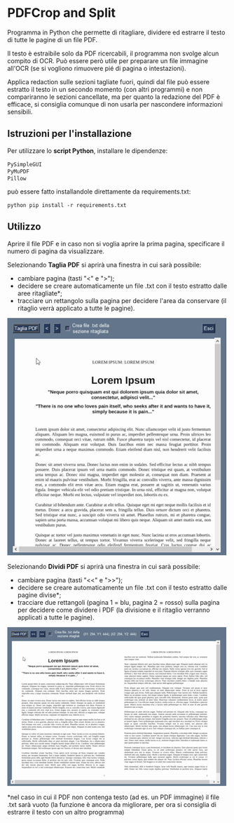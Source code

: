 # PDFCrop and Split
Programma in Python che permette di ritagliare, dividere ed estrarre il testo di tutte le pagine di un file PDF.

Il testo è estraibile solo da PDF ricercabili, il programma non svolge alcun compito di OCR. 
Può essere però utile per preparare un file immagine 
all'OCR (se si vogliono rimuovere pié di pagina o intestazioni). 

Applica redaction sulle sezioni tagliate fuori, quindi dal file 
può essere estratto il testo in un secondo momento (con altri programmi) e 
non compariranno le sezioni cancellate, ma per quanto la redazione 
del PDF è efficace, si consiglia comunque di non usarla per nascondere 
informazioni sensibili.

## Istruzioni per l'installazione
Per utilizzare lo **script Python**, installare le dipendenze:
```
PySimpleGUI
PyMuPDF
Pillow
```
può essere fatto installandole direttamente da requirements.txt:

```
python pip install -r requirements.txt
```
## Utilizzo
Aprire il file PDF e in caso non si voglia aprire la prima pagina, specificare il numero di pagina da visualizzare.

Selezionando **Taglia PDF** si aprirà una finestra in cui sarà possibile:
- cambiare pagina (tasti "<" e ">");
- decidere se creare automaticamente un file .txt con il testo estratto dalle aree ritagliate*;
- tracciare un rettangolo sulla pagina per decidere l'area da conservare (il ritaglio verrà applicato a tutte le pagine).

![alt text](https://github.com/fla-pi/PDFCropandSplit/blob/main/demo_crop.gif)

Selezionando **Dividi PDF** si aprirà una finestra in cui sarà possibile:
- cambiare pagina (tasti "<<" e ">>");
- decidere se creare automaticamente un file .txt con il testo estratto dalle pagine divise*;
- tracciare due rettangoli (pagina 1 = blu, pagina 2 = rosso) sulla pagina per decidere come dividere i PDF (la divisione e il ritaglio verranno applicati a tutte le pagine).

![alt text](https://github.com/fla-pi/PDFCropandSplit/blob/main/demo_split.gif)


\*nel caso in cui il PDF non contenga testo (ad es. un PDF immagine) il file .txt sarà vuoto (la funzione è ancora da migliorare, per ora si consiglia di estrarre il testo con un altro programma)

